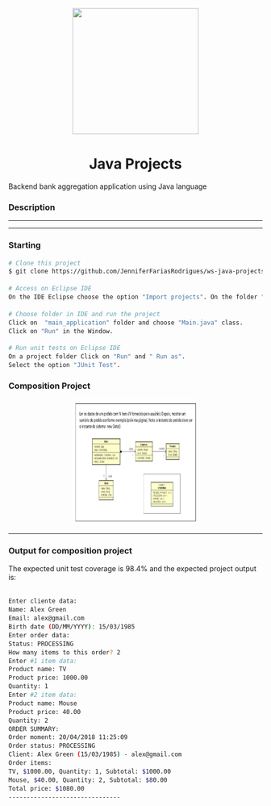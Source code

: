 <p align="center">
 <img src="https://qph.cf2.quoracdn.net/main-qimg-62be9fb6e1d7166e9cbeeed913096752" height="250" width="250">  </p>
 <h1 align="center">Java Projects</h1>
<p align="center">
</p>
Backend bank aggregation application using Java language 


### Description 
---



---

### Starting
```bash
# Clone this project
$ git clone https://github.com/JenniferFariasRodrigues/ws-java-projects.git

# Access on Eclipse IDE
On the IDE Eclipse choose the option "Import projects". On the folder "General" choose "Existing Projects into workspace" and choose  ws-java-projects folder.

# Choose folder in IDE and run the project
Click on  "main_application" folder and choose "Main.java" class.
Click on "Run" in the Window.

# Run unit tests on Eclipse IDE
On a project folder Click on "Run" and " Run as". 
Select the option "JUnit Test".

```
### Composition Project
<p align="center">
 <img src="composition/README/pics/WhatsApp Image 2022-11-28 at 18.59.01.jpeg" height="250" width="250">  </p>
<p align="center">
</p>

---
### Output for composition project
The expected unit test coverage is 98.4% and the expected project output is:
```bash

Enter cliente data:
Name: Alex Green
Email: alex@gmail.com
Birth date (DD/MM/YYYY): 15/03/1985
Enter order data:
Status: PROCESSING
How many items to this order? 2
Enter #1 item data:
Product name: TV
Product price: 1000.00
Quantity: 1
Enter #2 item data:
Product name: Mouse
Product price: 40.00
Quantity: 2
ORDER SUMMARY:
Order moment: 20/04/2018 11:25:09
Order status: PROCESSING
Client: Alex Green (15/03/1985) - alex@gmail.com
Order items:
TV, $1000.00, Quantity: 1, Subtotal: $1000.00
Mouse, $40.00, Quantity: 2, Subtotal: $80.00
Total price: $1080.00
-------------------------------

```


